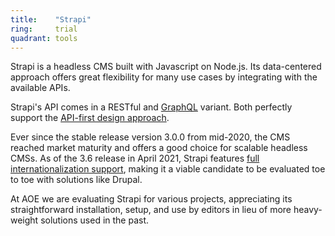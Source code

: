 ```yaml
---
title:    "Strapi"
ring:     trial
quadrant: tools
---
```


Strapi is a headless CMS built with Javascript on Node.js.
Its data-centered approach offers great flexibility for many use cases by integrating with the available APIs.

Strapi's API comes in a RESTful and [GraphQL](/methods-and-patterns/graphql.html) variant.
Both perfectly support the [API-first design approach](/methods-and-patterns/api-first-design-approach.html).

Ever since the stable release version 3.0.0 from mid-2020, the CMS reached market maturity and offers a good choice for scalable headless CMSs.
As of the 3.6 release in April 2021, Strapi features [full internationalization support](https://strapi.io/blog/announcing-content-internationalization-v3-6), making it a viable candidate to be evaluated toe to toe with solutions like Drupal.

At AOE we are evaluating Strapi for various projects, appreciating its straightforward installation, setup, and use by editors in lieu of more heavy-weight solutions used in the past.